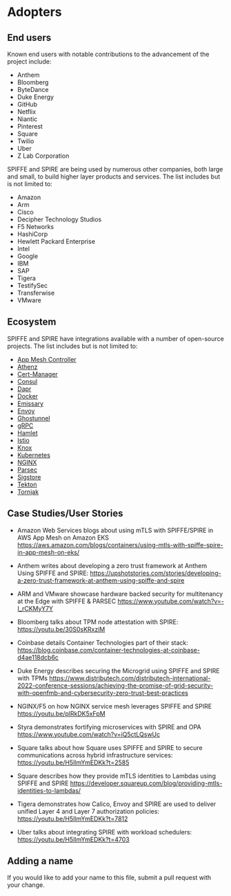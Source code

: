 # Adopters

## End users

Known end users with notable contributions to the advancement of the project include:

* Anthem
* Bloomberg
* ByteDance
* Duke Energy
* GitHub
* Netflix
* Niantic
* Pinterest
* Square
* Twilio
* Uber
* Z Lab Corporation

SPIFFE and SPIRE are being used by numerous other companies, both large and small,
to build higher layer products and services. The list includes but is not limited
to:

* Amazon
* Arm
* Cisco
* Decipher Technology Studios
* F5 Networks
* HashiCorp
* Hewlett Packard Enterprise
* Intel
* Google
* IBM
* SAP
* Tigera
* TestifySec
* Transferwise
* VMware

## Ecosystem

SPIFFE and SPIRE have integrations available with a number of open-source
projects. The list includes but is not limited to:

* [App Mesh Controller](https://github.com/aws/aws-app-mesh-controller-for-k8s)  
* [Athenz](https://github.com/yahoo/athenz)
* [Cert-Manager](https://github.com/cert-manager/csi-driver-spiffe)  
* [Consul](https://github.com/hashicorp/consul)  
* [Dapr](https://github.com/dapr)  
* [Docker](https://github.com/containerd/containerd)  
* [Emissary](https://github.com/github/emissary)  
* [Envoy](https://github.com/envoyproxy/envoy)  
* [Ghostunnel](https://github.com/square/ghostunnel)  
* [gRPC](https://pkg.go.dev/github.com/spiffe/go-spiffe/v2/examples/spiffe-grpc)
* [Hamlet](https://github.com/vmware/hamlet)  
* [Istio](https://github.com/istio/istio)  
* [Knox](https://github.com/pinterest/knox)  
* [Kubernetes](https://github.com/kubernetes/kubernetes)  
* [NGINX](http://hg.nginx.org/nginx/)  
* [Parsec](https://github.com/parallaxsecond/parsec)  
* [Sigstore](https://github.com/sigstore/fulcio)  
* [Tekton](https://github.com/tektoncd/chains)  
* [Tornjak](https://github.com/spiffe/tornjak)  

## Case Studies/User Stories

* Amazon Web Services blogs about using mTLS with SPIFFE/SPIRE in AWS App Mesh
on Amazon EKS
<https://aws.amazon.com/blogs/containers/using-mtls-with-spiffe-spire-in-app-mesh-on-eks/>

* Anthem writes about developing a zero trust framework at Anthem Using SPIFFE
and SPIRE:
<https://upshotstories.com/stories/developing-a-zero-trust-framework-at-anthem-using-spiffe-and-spire>

* ARM and VMware showcase hardware backed security for multitenancy at the Edge
with SPIFFE & PARSEC
<https://www.youtube.com/watch?v=-I_rCKMyY7Y>

* Bloomberg talks about TPM node attestation with SPIRE:
<https://youtu.be/30S0sKRxzjM>

* Coinbase details Container Technologies part of their stack:
<https://blog.coinbase.com/container-technologies-at-coinbase-d4ae118dcb6c>

* Duke Energy describes securing the Microgrid using SPIFFE and SPIRE with TPMs
<https://www.distributech.com/distributech-international-2022-conference-sessions/achieving-the-promise-of-grid-security-with-openfmb-and-cybersecurity-zero-trust-best-practices>

* NGINX/F5 on how NGINX service mesh leverages SPIFFE and SPIRE
<https://youtu.be/plRkDK5xFpM>

* Styra demonstrates fortifying microservices with SPIRE and OPA
<https://www.youtube.com/watch?v=iQ5ctLQswUc>

* Square talks about how Square uses SPIFFE and SPIRE to secure communications
across hybrid infrastructure services:
<https://youtu.be/H5IlmYmEDKk?t=2585>

* Square describes how they provide mTLS identities to Lambdas using SPIFFE and
SPIRE
<https://developer.squareup.com/blog/providing-mtls-identities-to-lambdas/>

* Tigera demonstrates how Calico, Envoy and SPIRE are used to deliver unified
Layer 4 and Layer 7 authorization policies:
<https://youtu.be/H5IlmYmEDKk?t=7812>

* Uber talks about integrating SPIRE with workload schedulers:
<https://youtu.be/H5IlmYmEDKk?t=4703>

## Adding a name

If you would like to add your name to this file, submit a pull request with your
change.
